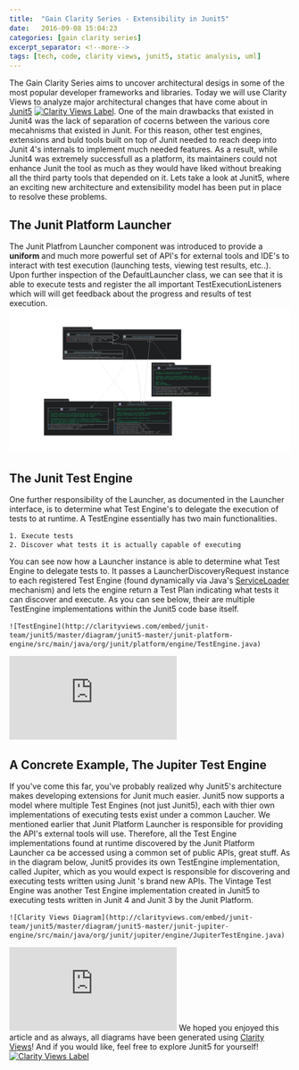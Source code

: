 ```yaml
---
title:  "Gain Clarity Series - Extensibility in Junit5"
date:   2016-09-08 15:04:23
categories: [gain clarity series]
excerpt_separator: <!--more-->
tags: [tech, code, clarity views, junit5, static analysis, uml]
---
```

The Gain Clarity Series aims to uncover architectural desigs in some of the most popular developer frameworks and libraries.
Today we will use Clarity Views to analyze major architectural changes that have come about in [Junit5](https://github.com/junit-team/junit5)
[![Clarity Views Label](http://clarityviews.com/badge)](http://clarityviews.com/github/junit-team/junit5). One of the main drawbacks that existed in Junit4 was the lack of separation of cocerns between the various core mecahnisms 
that existed in Junit. For this reason, other test engines, extensions and buld tools built on top of Junit needed to reach
deep into Junit 4's internals to implement much needed features. As a result, while Junit4 was extremely successfull as a platform,
its maintainers could not enhance Junit the tool as much as they would have liked without breaking all the third party tools that depended on it. Lets take a look at Junit5,
where an exciting new architecture and extensibility model has been put in place to resolve these problems.

## The Junit Platform Launcher
The Junit Platfrom Launcher component was introduced to provide a **uniform** and much more powerful set of API's for external tools and IDE's to interact with test
execution (launching tests, viewing test results, etc..). Upon further inspection of the DefaultLauncher class, we can see that it is able to
execute tests and register the all important TestExecutionListeners which will will get feedback about the progress and results of test execution. 
![launcher](/images/launcher.svg)


## The Junit Test Engine
One further responsibility of the Launcher, as documented in the Launcher interface, is to determine 
what Test Engine's to delegate the execution of tests to at runtime. A TestEngine essentially has two main functionalities.

    1. Execute tests 
    2. Discover what tests it is actually capable of executing
    
You can see now how a Launcher instance is able to determine what Test Engine to delegate tests to. It passes a LauncherDiscoveryRequest instance to each
registered Test Engine (found dynamically via Java's [ServiceLoader](http://docs.oracle.com/javase/6/docs/api/java/util/ServiceLoader.html)
mechanism) and lets the engine return a Test Plan indicating what tests it can discover and execute. 
As you can see below, their are multiple TestEngine implementations within
the Junit5 code base itself.

```
![TestEngine](http://clarityviews.com/embed/junit-team/junit5/master/diagram/junit5-master/junit-platform-engine/src/main/java/org/junit/platform/engine/TestEngine.java)
```

![TestEngineDiagram](http://clarityviews.com/embed/junit-team/junit5/master/diagram/junit5-master/junit-platform-engine/src/main/java/org/junit/platform/engine/TestEngine.java)

## A Concrete Example, The Jupiter Test Engine
If you've come this far, you've probably realized why Junit5's architecture makes developing extensions for Junit much easier.
Junit5 now supports a model where multiple Test Engines (not just Junit5), each with thier own implementations of
executing tests exist under a common Laucher. We mentioned earlier that Junit Platform Launcher is responsible for 
providing  the API's external tools will use. Therefore, all the Test Engine implementations found at runtime discovered by the
Junit Platform Launcher ca 
be accessed using a common set of public APIs, great stuff. As in the diagram below, Junit5 provides its own TestEngine implementation, called Jupiter,
which as you would expect  is responsible 
for discovering and executing tests written using Junit 's brand new APIs. The Vintage Test Engine was another Test Engine implementation
created in Junit5 to executing tests written in Junit 4 and Junit 3 by the Junit Platform.

```
![Clarity Views Diagram](http://clarityviews.com/embed/junit-team/junit5/master/diagram/junit5-master/junit-jupiter-engine/src/main/java/org/junit/jupiter/engine/JupiterTestEngine.java)
```

![JupiterDiagram](http://clarityviews.com/embed/junit-team/junit5/master/diagram/junit5-master/junit-jupiter-engine/src/main/java/org/junit/jupiter/engine/JupiterTestEngine.java)
We hoped you enjoyed this article and as always, all diagrams have been generated using [Clarity Views](http://clarityviews.com)!
And if you would like, feel free to explore Junit5 for yourself! [![Clarity Views Label](http://clarityviews.com/badge)](http://clarityviews.com/github/junit-team/junit5)
